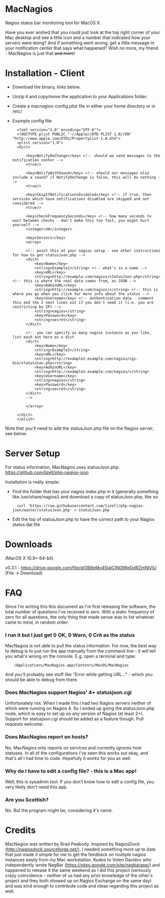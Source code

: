 MacNagios
=========

Nagios status bar monitoring tool for MacOS X.

Have you ever wished that you could just look at the top right corner of your Mac desktop and see a little icon and a number that indicated how your servers were doing?  And if something went wrong, get a little message in your notification center that says what happened?  Wish no more, my friend - MacNagios is just that ~~and more~~!

Installation - Client
=====================

* Download the binary, links below.
* Unzip it and copy/move the application to your Applications folder.
* Create a macnagios-config.plist file in either your home directory or in /etc/
* Example config file:

		<?xml version="1.0" encoding="UTF-8"?>
		<!DOCTYPE plist PUBLIC "-//Apple//DTD PLIST 1.0//EN" "http://www.apple.com/DTDs/PropertyList-1.0.dtd">
		<plist version="1.0">
		<dict>
		
			<key>NotifyOnChange</key> <!-- should we send messages to the notification center -->
			<true/>
		
			<key>NotifyWithSound</key> <!-- should our messages also include a sound? if NotifyOnChange is false, this will do nothing -->
			<true/>
		
			<key>SkipIfNotificationsDisabled</key> <!-- if true, then services which have notifications disabled are skipped and not considered -->
			<true/>
		
			<key>CheckFrequencySeconds</key> <!-- how many seconds to wait between checks - don't make this too fast, you might hurt yourself -->
			<integer>30</integer>
		
			<key>Servers</key>
			<array>
		
			<!-- point this at your nagios setup - see other instructions for how to get statusJson.php -->
			<dict>
				<key>Name</key>
				<string>Example1</string> <!-- what's in a name -->
				<key>URL</key>
				<string>http://example.com/nagios/statusJson.php</string> <!-- this is where the real data comes from, as JSON -->
				<key>AdminURL</key>
				<string>http://example.com/nagios/</string> <!-- this is where you go when you click for more info about the status -->
				<key>Username</key> <!-- authentication data - comment this and the 2 next lines out if you don't need it (i.e. you are restricting by IP) -->
				<string>nagios</string>
				<key>Password</key>
				<string>secret</string>
			</dict>
 			
			<!-- you can specify as many nagios instance as you like, list each out here as a dict 
			<dict>
				<key>Name</key>
				<string>Example2</string>
				<key>URL</key>
				<string>http://example2.example.com/nagios/cgi-bin/statusJson.php</string>
				<key>AdminURL</key>
				<string>http://example2.example.com/nagios/</string>
				<key>Username</key>
				<string>nagios</string>
				<key>Password</key>
				<string>secret</string>
			</dict>
			-->
		
			</array>
		
		</dict>
		</plist>


Note that you'll need to add the statusJson.php file on the Nagios server, see below.

Server Setup
============

For status information, MacNagios uses statusJson.php: https://github.com/lizell/php-nagios-json

Installation is really simple:

* Find the folder that has your nagios index.php in it (generally something like /usr/share/nagios/) and download a copy of statusJson.php, like so:

		curl 'https://raw.githubusercontent.com/lizell/php-nagios-json/master/statusJson.php' > statusJson.php

* Edit the top of statusJson.php to have the correct path to your Nagios status.dat file


Downloads
=========
(MacOS X 10.9+ 64-bit)

v0.3.1 - https://drive.google.com/file/d/0B8eMv4SjaIClN09ReDdRZmNIVlU (File -> Download)

FAQ
===

Since I'm writing this this document as I'm first releasing the software, the total number of questions I've received is zero.  With a static frequency of zero for all questions, the only thing that made sense was to list whatever came to mind, in random order:

### I run it but I just get 0 OK, 0 Warn, 0 Crit as the status

MacNagios is not able to pull the status information.  For now, the best way to debug is to just run the app manually from the command line - it will tell you what's wrong on the console.  E.g. open a terminal and type:

		/Applications/MacNagios.app/Contents/MacOS/MacNagios

And you'll probably see stuff like "Error while getting URL..." - which you should be able to debug from there.

### Does MacNagios support Nagios' 4+ statusjson.cgi

Unfortunately not.  When I made this I had two Nagios servers neither of which were running on Nagios 4.  So I ended up going the statusJson.php route, which is easy to set up on any version of Nagios (at least 2+).  Support for statusjson.cgi should be added as a feature though.  Pull requests welcome.

### Does MacNagios report on hosts?

No, MacNagios only reports on services and currently ignores host statuses.  In all of the configurations I've seen this works out okay, and that's all I had time to code.  Hopefully it works for you as well.

### Why do I have to edit a config file? - this is a Mac app!

Well, this is sysadmin tool.  If you don't know how to edit a config file, you very likely don't need this app.

### Are you Scottish?
No.  But the program might be, considering it's name.

Credits
=======
MacNagios was written by Brad Peabody.  Inspired by NagiosDock (http://nagiosdock.sourceforge.net/), I needed something more up to date that just made it simple for me to get the feedback on multiple nagios instances easily from my Mac workstation.  Kudos to Volen Davidov who independently wrote NagBar (https://sites.google.com/site/nagbarapp/) and happened to release it the same weekend as I did this project (seriously crazy coincidence - neither of us had any prior knowledge of the other's project and they both showed up on Nagios Exchange on the same day) and was kind enough to contribute code and ideas regarding this project as well.
